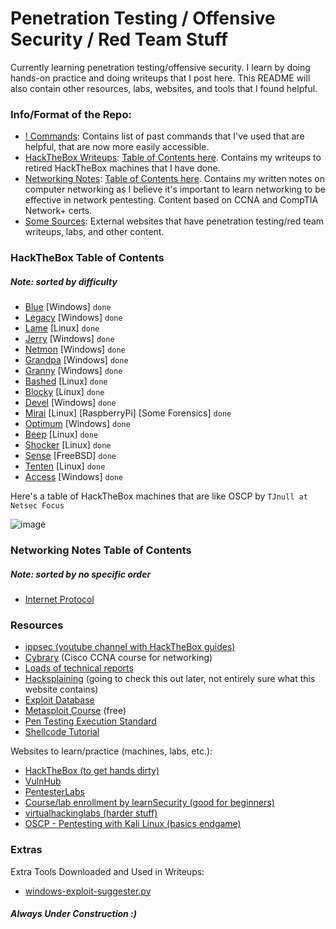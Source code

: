 # Penetration Testing / Offensive Security / Red Team Stuff

Currently learning penetration testing/offensive security. I learn by doing hands-on practice and doing writeups that I post here. This README will also contain other resources, labs, websites, and tools that I found helpful.

### Info/Format of the Repo:
- [! Commands](https://github.com/BurntxNoodle/PenetrationTesting/tree/master/!%20Commands): Contains list of past commands that I've used that are helpful, that are now more easily accessible.
- [HackTheBox Writeups](https://github.com/BurntxNoodle/RedTeam/tree/master/HackTheBox%20Writeups): [Table of Contents here](https://github.com/BurntxNoodle/RedTeam#HackTheBox-Table-of-Contents). Contains my writeups to retired HackTheBox machines that I have done. 
- [Networking Notes](https://github.com/BurntxNoodle/RedTeam/tree/master/Networking%20Notes): [Table of Contents here](https://github.com/BurntxNoodle/RedTeam#Networking-Notes-Table-of-Contents). Contains my written notes on computer networking as I believe it's important to learn networking to be effective in network pentesting. Content based on CCNA and CompTIA Network+ certs.
- [Some Sources](https://github.com/BurntxNoodle/RedTeam#resources): External websites that have penetration testing/red team writeups, labs, and other content.

### HackTheBox Table of Contents
##### Note: sorted by difficulty
- [Blue](https://github.com/BurntxNoodle/RedTeam/tree/master/HackTheBox%20Writeups/HTB%20-%20Blue) [Windows] ```done```
- [Legacy](https://github.com/BurntxNoodle/RedTeam/tree/master/HackTheBox%20Writeups/HTB%20-%20Legacy) [Windows] ```done```
- [Lame](https://github.com/BurntxNoodle/RedTeam/tree/master/HackTheBox%20Writeups/HTB%20-%20Lame) [Linux] ```done```
- [Jerry](https://github.com/BurntxNoodle/RedTeam/tree/master/HackTheBox%20Writeups/HTB%20-%20Jerry) [Windows] ```done```
- [Netmon](https://github.com/BurntxNoodle/RedTeam/tree/master/HackTheBox%20Writeups/HTB%20-%20Netmon) [Windows] ```done```
- [Grandpa](https://github.com/BurntxNoodle/RedTeam/tree/master/HackTheBox%20Writeups/HTB%20-%20Grandpa) [Windows] ```done```
- [Granny](https://github.com/BurntxNoodle/RedTeam/tree/master/HackTheBox%20Writeups/HTB%20-%20Granny) [Windows] ```done```
- [Bashed](https://github.com/BurntxNoodle/RedTeam/tree/master/HackTheBox%20Writeups/HTB%20-%20Bashed) [Linux] ```done```
- [Blocky](https://github.com/BurntxNoodle/RedTeam/tree/master/HackTheBox%20Writeups/HTB%20-%20Blocky) [Linux] ```done```
- [Devel](https://github.com/BurntxNoodle/RedTeam/tree/master/HackTheBox%20Writeups/HTB%20-%20Devel) [Windows] ```done```
- [Mirai](https://github.com/BurntxNoodle/RedTeam/tree/master/HackTheBox%20Writeups/HTB%20-%20Mirai) [Linux] [RaspberryPi] [Some Forensics] ```done```
- [Optimum](https://github.com/BurntxNoodle/RedTeam/tree/master/HackTheBox%20Writeups/HTB%20-%20Optimum) [Windows] ```done```
- [Beep](https://github.com/BurntxNoodle/RedTeam/tree/master/HackTheBox%20Writeups/HTB%20-%20Beep) [Linux] ```done```
- [Shocker](https://github.com/BurntxNoodle/RedTeam/tree/master/HackTheBox%20Writeups/HTB%20-%20Shocker) [Linux] ```done```
- [Sense](https://github.com/BurntxNoodle/RedTeam/tree/master/HackTheBox%20Writeups/HTB%20-%20Sense) [FreeBSD] ```done```
- [Tenten](https://github.com/BurntxNoodle/RedTeam/tree/master/HackTheBox%20Writeups/HTB%20-%20Tenten) [Linux] ```done```
- [Access](https://github.com/BurntxNoodle/RedTeam/tree/master/HackTheBox%20Writeups/HTB%20-%20Access) [Windows] ```done```

Here's a table of HackTheBox machines that are like OSCP by ```TJnull at Netsec Focus```

![image](https://user-images.githubusercontent.com/41026969/72957460-a52cd900-3d71-11ea-965a-2b6ef31feaf4.png)

### Networking Notes Table of Contents
##### Note: sorted by no specific order
- [Internet Protocol](https://github.com/BurntxNoodle/RedTeam/blob/master/Networking%20Notes/Internet%20Protocol.md)

### Resources
- [ippsec (youtube channel with HackTheBox guides)](https://www.youtube.com/channel/UCa6eh7gCkpPo5XXUDfygQQA)
- [Cybrary](https://www.cybrary.it/) (Cisco CCNA course for networking)
- [Loads of technical reports](https://github.com/juliocesarfort/public-pentesting-reports)
- [Hacksplaining](https://www.hacksplaining.com/) (going to check this out later, not entirely sure what this website contains)
- [Exploit Database](https://www.exploit-db.com/)
- [Metasploit Course](https://www.offensive-security.com/metasploit-unleashed/) (free)
- [Pen Testing Execution Standard](http://www.pentest-standard.org/index.php/Main_Page) 
- [Shellcode Tutorial](http://www.vividmachines.com/shellcode/shellcode.html)

Websites to learn/practice (machines, labs, etc.):
- [HackTheBox (to get hands dirty)](https://www.hackthebox.eu/)
- [VulnHub](https://www.vulnhub.com/)
- [PentesterLabs](https://pentesterlab.com/)
- [Course/lab enrollment by learnSecurity (good for beginners)](https://www.elearnsecurity.com/course/penetration_testing_student/)
- [virtualhackinglabs (harder stuff)](https://www.virtualhackinglabs.com/labs/penetration-testing-lab/)
- [OSCP - Pentesting with Kali Linux (basics endgame)](https://www.offensive-security.com/information-security-training/penetration-testing-training-kali-linux/)

### Extras
Extra Tools Downloaded and Used in Writeups:
- [windows-exploit-suggester.py](https://github.com/GDSSecurity/Windows-Exploit-Suggester)

##### Always Under Construction :) 
